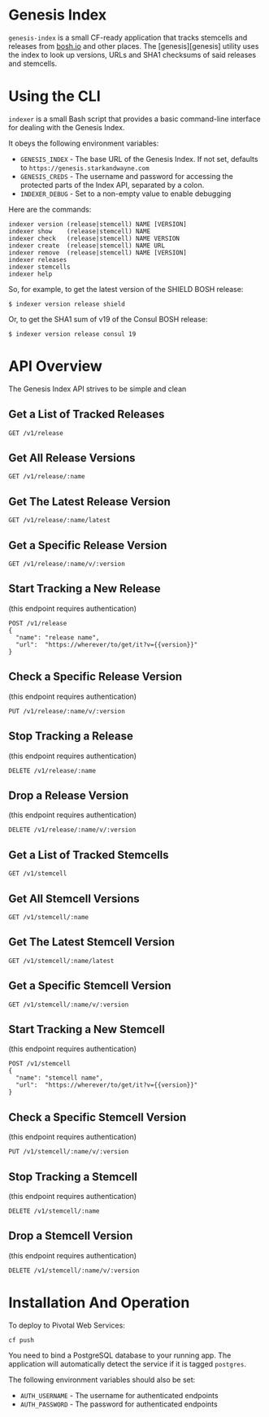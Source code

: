 Genesis Index
=============

`genesis-index` is a small CF-ready application that tracks
stemcells and releases from [bosh.io](https://bosh.io) and other
places.  The [genesis][genesis] utility uses the index to look up
versions, URLs and SHA1 checksums of said releases and stemcells.


Using the CLI
=============

`indexer` is a small Bash script that provides a basic
command-line interface for dealing with the Genesis Index.

It obeys the following environment variables:

- `GENESIS_INDEX` - The base URL of the Genesis Index.  If not
  set, defaults to `https://genesis.starkandwayne.com`
- `GENESIS_CREDS` - The username and password for accessing the
  protected parts of the Index API, separated by a colon.
- `INDEXER_DEBUG` - Set to a non-empty value to enable debugging 

Here are the commands:

```
indexer version (release|stemcell) NAME [VERSION]
indexer show    (release|stemcell) NAME
indexer check   (release|stemcell) NAME VERSION
indexer create  (release|stemcell) NAME URL
indexer remove  (release|stemcell) NAME [VERSION]
indexer releases
indexer stemcells
indexer help
```

So, for example, to get the latest version of the SHIELD BOSH
release:

```
$ indexer version release shield
```

Or, to get the SHA1 sum of v19 of the Consul BOSH release:

```
$ indexer version release consul 19
```


API Overview
============

The Genesis Index API strives to be simple and clean

## Get a List of Tracked Releases

```
GET /v1/release
```

## Get All Release Versions

```
GET /v1/release/:name
```

## Get The Latest Release Version

```
GET /v1/release/:name/latest
```

## Get a Specific Release Version

```
GET /v1/release/:name/v/:version
```

## Start Tracking a New Release

(this endpoint requires authentication)

```
POST /v1/release
{
  "name": "release name",
  "url":  "https://wherever/to/get/it?v={{version}}"
}
```

## Check a Specific Release Version

(this endpoint requires authentication)

```
PUT /v1/release/:name/v/:version
```

## Stop Tracking a Release

(this endpoint requires authentication)

```
DELETE /v1/release/:name
```

## Drop a Release Version

(this endpoint requires authentication)

```
DELETE /v1/release/:name/v/:version
```

## Get a List of Tracked Stemcells

```
GET /v1/stemcell
```

## Get All Stemcell Versions

```
GET /v1/stemcell/:name
```

## Get The Latest Stemcell Version

```
GET /v1/stemcell/:name/latest
```

## Get a Specific Stemcell Version

```
GET /v1/stemcell/:name/v/:version
```

## Start Tracking a New Stemcell

(this endpoint requires authentication)

```
POST /v1/stemcell
{
  "name": "stemcell name",
  "url":  "https://wherever/to/get/it?v={{version}}"
}
```

## Check a Specific Stemcell Version

(this endpoint requires authentication)

```
PUT /v1/stemcell/:name/v/:version
```

## Stop Tracking a Stemcell

(this endpoint requires authentication)

```
DELETE /v1/stemcell/:name
```

## Drop a Stemcell Version

(this endpoint requires authentication)

```
DELETE /v1/stemcell/:name/v/:version
```

Installation And Operation
==========================

To deploy to Pivotal Web Services:

```
cf push
```

You need to bind a PostgreSQL database to your running app.  The
application will automatically detect the service if it is tagged
`postgres`.

The following environment variables should also be set:

- `AUTH_USERNAME` - The username for authenticated endpoints
- `AUTH_PASSWORD` - The password for authenticated endpoints
